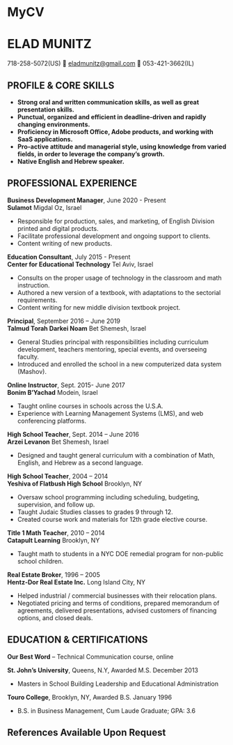 # MyCV
# ELAD MUNITZ

718-258-5072(US)    eladmunitz@gmail.com   053-421-3662(IL)


## PROFILE & CORE SKILLS 
   - **Strong oral and written communication skills, as well as great presentation skills.**
   - **Punctual, organized and efficient in deadline-driven and rapidly changing environments.**
   - **Proficiency in Microsoft Office, Adobe products, and working with SaaS applications.** 
   - **Pro-active attitude and managerial style, using knowledge from varied fields, in order to leverage the company’s growth.**
   - **Native English and Hebrew speaker.**

## PROFESSIONAL EXPERIENCE
**Business Development Manager**, June 2020 - Present <br/>      	    	    **Sulamot** Migdal Oz, Israel
  - Responsible for production, sales, and marketing, of English Division printed and digital products.
  - Facilitate professional development and ongoing support to clients. 
  - Content writing of new products.

**Education Consultant**, July 2015 - Present <br/> 	    	   **Center for Educational Technology** Tel Aviv, Israel
  - Consults on the proper usage of technology in the classroom and math instruction.
  - Authored a new version of a textbook, with adaptations to the sectorial requirements.
  - Content writing for new middle division textbook project.

**Principal**, September 2016 – June 2019 <br/> 	       			    **Talmud Torah Darkei Noam** Bet Shemesh, Israel
  - General Studies principal with responsibilities including curriculum development, teachers mentoring, special events, and overseeing faculty.    
  - Introduced and enrolled the school in a new computerized data system (Mashov).  
  
**Online Instructor**, Sept. 2015- June 2017 <br/>                               **Bonim B’Yachad** Modein, Israel
  - Taught online courses in schools across the U.S.A.
  - Experience with Learning Management Systems (LMS), and web conferencing platforms.

**High School Teacher**, Sept. 2014 – June 2016	<br/> 	     	        **Arzei Levanon** Bet Shemesh, Israel
  - Designed and taught general curriculum with a combination of Math, English, and Hebrew as a second language.

**High School Teacher**, 2004 – 2014 <br/> 	      **Yeshiva of Flatbush High School** Brooklyn, NY
  - Oversaw school programming including scheduling, budgeting, supervision, and follow up.  
  - Taught Judaic Studies classes to grades 9 through 12.
  - Created course work and materials for 12th grade elective course.  

**Title 1 Math Teacher**, 2010 – 2014 <br/> 			        **Catapult Learning** Brooklyn, NY
  - Taught math to students in a NYC DOE remedial program for non-public school children. 

**Real Estate Broker**, 1996 – 2005	<br/> 	      **Hentz-Dor Real Estate Inc.** Long Island City, NY
  - Helped industrial / commercial businesses with their relocation plans.
  - Negotiated pricing and terms of conditions, prepared memorandum of agreements, delivered presentations, advised customers of financing options, and closed deals.

## EDUCATION & CERTIFICATIONS

**Our Best Word** – Technical Communication course, online

**St. John’s University**, Queens, N.Y, Awarded M.S. December 2013
  - Masters in School Building Leadership and Educational Administration 

**Touro College**, Brooklyn, NY, Awarded B.S. January 1996
  - B.S. in Business Management, Cum Laude Graduate; GPA: 3.6

## References Available Upon Request
